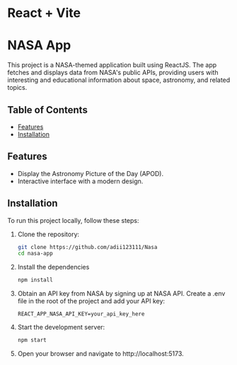 # React + Vite
# NASA App

This project is a NASA-themed application built using ReactJS. The app fetches and displays data from NASA's public APIs, providing users with interesting and educational information about space, astronomy, and related topics.

## Table of Contents

- [Features](#features)
- [Installation](#installation)

## Features

- Display the Astronomy Picture of the Day (APOD).
- Interactive interface with a modern design.

## Installation

To run this project locally, follow these steps:

1. Clone the repository:

   ```bash
   git clone https://github.com/adii123111/Nasa
   cd nasa-app

2. Install the dependencies

   ```bash
   npm install
   
3. Obtain an API key from NASA by signing up at NASA API. Create a .env file in the root of the project and add your API key:

   
   ```env
   REACT_APP_NASA_API_KEY=your_api_key_here

4. Start the development server:


   ```bash
   npm start

5. Open your browser and navigate to http://localhost:5173.
